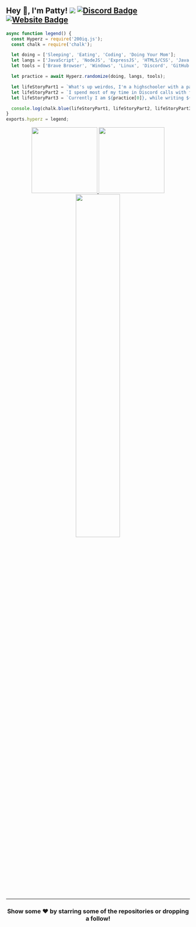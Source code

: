 
## Hey 👋, I'm Patty! ![](https://komarev.com/ghpvc/?username=Itz-Hyperz&label=Views&color=lightgrey&style=flat) [![Discord Badge](https://img.shields.io/badge/-Discord-9B9B9B?style=flat-square&logo=Discord&logoColor=white)](https://discord.gg/vnjPpwuQFg) [![Website Badge](https://img.shields.io/badge/Website-9B9B9B?style=flat-square&logo=google-chrome&logoColor=white)](https://crimsondev.shop)

```js
async function legend() {
  const Hyperz = require('200iq.js');
  const chalk = require('chalk');

  let doing = ['Sleeping', 'Eating', 'Coding', 'Doing Your Mom'];
  let langs = ['JavaScript', 'NodeJS', 'ExpressJS', 'HTML5/CSS', 'Java', 'MySQL', 'Python', 'Markdown'];
  let tools = ['Brave Browser', 'Windows', 'Linux', 'Discord', 'GitHub'];

  let practice = await Hyperz.randomize(doing, langs, tools);

  let lifeStoryPart1 = `What's up weirdos, I'm a highschooler with a passion for Software Development and Graphic Design! `;
  let lifeStoryPart2 = `I spend most of my time in Discord calls with friends, or playing Arma 3. `;
  let lifeStoryPart3 = `Currently I am ${practice[0]}, while writing ${practice[1]} on ${practice[2]}`;

  console.log(chalk.blue(lifeStoryPart1, lifeStoryPart2, lifeStoryPart3));
}
exports.hyperz = legend;
```

<p align="center">
<a href="https://github.com/PattysDevelopment">
  <img height="180em" src="https://github-readme-stats.vercel.app/api?username=PattysDevelopment&show_icons=true&title_color=FB8C00&icon_color=5865F2&text_color=FB8C00&bg_color=151515&include_all_commits=true&count_private=true"/>
  <img height="180em" src="https://github-readme-stats.vercel.app/api/top-langs/?username=PattysDevelopment&layout=compact&langs_count=8&title_color=FB8C00&icon_color=5865F2&text_color=FB8C00&bg_color=151515"/>
  <img width="49%" src="https://github-readme-streak-stats.herokuapp.com?user=PattysDevelopment&theme=dark&hide_border=true&date_format=j%2Fn%5B%2FY%5D&sideLabels=D9DDC3" /></a>
</a>
</p>
 


---

<h3 align=center>Show some ❤️ by starring some of the repositories or dropping a follow!</h3>
